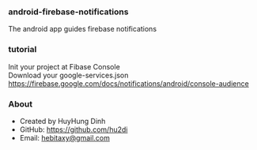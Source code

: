 ### android-firebase-notifications
The android app guides firebase notifications

### tutorial
Init your project at Fibase Console<br>
Download your google-services.json<br>
https://firebase.google.com/docs/notifications/android/console-audience

### About
- Created by HuyHung Dinh
- GitHub: https://github.com/hu2di
- Email: hebitaxy@gmail.com
